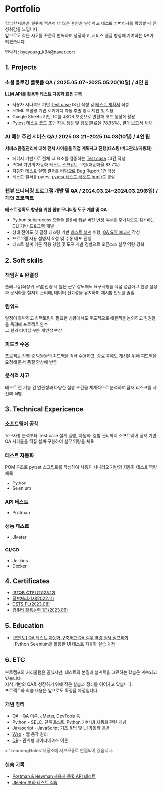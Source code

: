 # Portfolio
학습한 내용을 실무에 적용해 더 많은 결함을 발견하고 테스트 커버리지를 확장할 때 큰 성취감을 느낍니다.  
앞으로도 작은 시도를 꾸준히 반복하며 성장하고, 서비스 품질 향상에 기여하는 QA가 되겠습니다. 

연락처 : hyeyoung_k94@naver.com

## 1. Projects

### 소셜 블로깅 플랫폼 QA / 2025.05.07~2025.05.20(10일) / 4인 팀
**LLM API를 활용한 테스트 자동화 흐름 구축**  

* 사용자 시나리오 기반 [Test case](https://docs.google.com/spreadsheets/d/19Wv5aZH9RQehH4muqcWtqFv3-nEprcfz/edit?usp=sharing&ouid=115467792666132717582&rtpof=true&sd=true) 18건 작성 및 [테스트 계획서](https://drive.google.com/file/d/1kE_iUneOCMFHX7b2q0eVMhd3CDTXQx2p/view?usp=sharing) 작성
* HTML 크롤링 기반 로케이터 자동 추출 방식 제안 및 적용  
* Google Sheets 기반 TC를 JSON 포맷으로 변환해 코드 생성에 활용 
* Pytest 테스트 코드 초안 자동 생성 및 검토(완료율 78.95%), [결과 보고서](https://drive.google.com/file/d/1t7IJKnjejLBoxRBeFmR4MvdqmM3zbKPK/view?usp=sharing) 작성

### AI 메뉴 추천 서비스 QA / 2025.03.21~2025.04.03(10일) / 4인 팀
**서비스 품질관리에 대해 전체 사이클을 직접 계획하고 진행(테스팅/버그관리/자동화)**

* 페이지 기반으로 전체 UI 요소를 검증하는 [Test case](https://docs.google.com/spreadsheets/d/1DCZmkrZaEWpEKfRqDpZnWgieNcIwcts5/edit?usp=sharing&ouid=115467792666132717582&rtpof=true&sd=true) 43건 작성
* POM 기반의 자동화 테스트 스크립트 구현(자동화율 83.7%)
* 자동화 테스트 실행 결과를 바탕으로 [Bug Report](https://drive.google.com/file/d/13TjDo_DxJT8a_TxWPNqUVPUiZXkiNs8e/view?usp=sharing) 1건 작성
* 테스트 결과를 pytest [pytest 테스트 리포트(html)](https://hy-git-111.github.io/eliceproject_qa04/report.html)로 생성

### 웹뷰 모니터링 프로그램 개발 및 QA / 2024.03.24~2024.03.29(6일) / 개인 프로젝트  
**테스트 정확도 향상을 위한 웹뷰 모니터링 도구 개발 및 QA**

* Python subprocess 모듈을 활용해 웹뷰 버전 변경 여부를 주기적으로 감지하는 CLI 기반 프로그램 개발
* 상태 전이도 및 결정 테스팅 기반 [테스트 설계](https://docs.google.com/spreadsheets/d/1nExBWsH8nw8pfddbTtXct1xPY5klL0h9E6K3QPst_rg/edit?gid=1968448008#gid=1968448008) 수행, [QA 요약 보고서](https://docs.google.com/spreadsheets/d/1JOjz26XlgKNOpjwt78eo7zuaaysY2jy6lLzDBz3w1lM/edit?gid=1832187963#gid=1832187963) 작성
* 프로그램 사용 설명서 작성 및 수동 배포 진행
* 테스트 설계 이론 적용 경험 및 도구 개발 경험으로 오픈소스 실무 역량 강화

## 2. Soft skills
### 책임감 & 완결성
플래그십(최상위 모델)인증 시 높은 근무 강도에도 요구사항을 직접 점검하고 환경 설정과 문서화를 철저히 관리해, 데이터 신뢰성을 유지하며 재시험 빈도를 줄임

### 팀워크
일정이 촉박하고 리팩토링이 필요한 상황에서도 주도적으로 해결책을 논의하고 팀원들을 독려해 프로젝트 완수  
그 결과 리더십 부문 개인상 수상

### 피드백 수용
프로젝트 진행 중 팀원들의 피드백을 적극 수용하고, 종료 후에도 개선을 위해 피드백을 요청해 문서 품질 향상에 반영

### 분석적 사고
테스트 전 기능 간 연관성과 다양한 실행 조건을 체계적으로 분석하여 잠재 리스크를 사전에 식별

## 3. Technical Expericence
### 소프트웨어 공학
요구사항 분석부터 Test case 설계·실행, 자동화, 결함 관리까지 소프트웨어 공학 기반 QA 사이클을 직접 설계·구현하여 실무 역량을 체득
### 테스트 자동화
POM 구조로 pytest 스크립트를 작성하여 사용자 시나리오 기반의 자동화 테스트 역량  체득
* Python
* Selenium
### API 테스트
* Postman 
### 성능 테스트
* JMeter
### CI/CD
* Jenkins
* Docker

## 4. Certificates
- [ISTQB CTFL(2023.12)](https://drive.google.com/file/d/1TUH-lI0yzwLWOF3_T5naMxJhWt6M9Xtc/view?usp=sharing)
- [정보처리기사(2022.11)](https://drive.google.com/file/d/1TRFpdke59K4g55FrWWIYhmtHvoOaOf4W/view?usp=sharing)
- [CSTS FL(2023.08)](https://drive.google.com/file/d/1uPIkwsb3CBxOEuaWuEx14SV7ABwGSSzL/view?usp=sharing)
- [컴퓨터 활용능력 1급(2023.06)](https://drive.google.com/file/d/1fm8Ct6fiYLULAjc5B2YoLqQwUwsl5yJc/view?usp=sharing)

## 5. Education
- [[코멘토] QA 테스트 자동화 구축하고 QA 실무 역량 퀀텀 점프하기](https://drive.google.com/file/d/1kvv4Wf_TiwjPPixOXcvv9kgVHuldAabH/view?usp=sharing)  
: Python Selenium을 활용한 UI 테스트 자동화 실습 과정

## 6. ETC
부트캠프의 커리큘럼은 끝났지만, 테스트의 본질과 설계력을 고민하는 학습은 계속되고 있습니다.  
지식 기반의 QA로 성장하기 위해 작은 실습과 정리를 이어가고 있습니다.  
프로젝트와 학습 내용은 앞으로도 확장될 예정입니다.

### 개념 정리
* [QA](./learning/qa) - QA 이론, JMeter, DevTools 등  
* [Python](./learning/python) - SDLC, 단위테스트, Python 기반 UI 자동화 관련 개념  
* [Javascript](./learning/javascript) - JavaScript 기초 문법 및 UI 자동화 응용  
* [Web](./learning/web) - 웹 동작 원리  
* [DB](./learning/db) - 관계형 데이터베이스 이론  

<span style="color:gray">**> 'LearningNotes'저장소에 서브모듈로 연결되어 있습니다.**</span>

### 실습 기록
- [Postman & Newman 사용자 등록 API 테스트](./practice/postman_api_test)
- [JMeter 부하 테스트 실습](./practice/jmeter_load_tests)